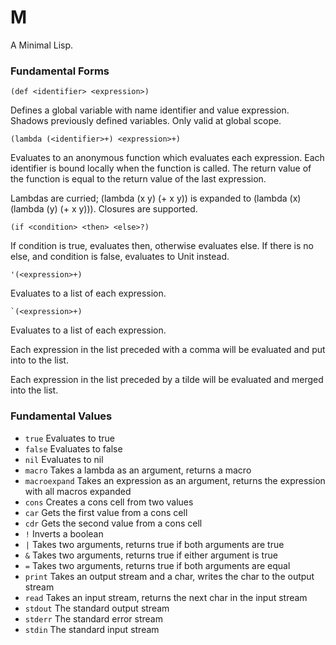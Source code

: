# M

A Minimal Lisp.

### Fundamental Forms

```
(def <identifier> <expression>)
```

Defines a global variable with name identifier and value expression.
Shadows previously defined variables.
Only valid at global scope.

```
(lambda (<identifier>+) <expression>+)
```

Evaluates to an anonymous function which evaluates each expression.
Each identifier is bound locally when the function is called.
The return value of the function is equal to the return value of the last expression.

Lambdas are curried; (lambda (x y) (+ x y)) is expanded to (lambda (x) (lambda (y) (+ x y))).
Closures are supported.

```
(if <condition> <then> <else>?)
```

If condition is true, evaluates then, otherwise evaluates else.
If there is no else, and condition is false, evaluates to Unit instead.

```
'(<expression>+)
```

Evaluates to a list of each expression.

```
`(<expression>+)
```

Evaluates to a list of each expression.

Each expression in the list preceded with a comma will be evaluated and put into to the list.

Each expression in the list preceded by a tilde will be evaluated and merged into the list.

### Fundamental Values

- `true` Evaluates to true
- `false` Evaluates to false
- `nil` Evaluates to nil
- `macro` Takes a lambda as an argument, returns a macro
- `macroexpand` Takes an expression as an argument, returns the expression with all macros expanded
- `cons` Creates a cons cell from two values
- `car` Gets the first value from a cons cell
- `cdr` Gets the second value from a cons cell
- `!` Inverts a boolean
- `|` Takes two arguments, returns true if both arguments are true
- `&` Takes two arguments, returns true if either argument is true
- `=` Takes two arguments, returns true if both arguments are equal
- `print` Takes an output stream and a char, writes the char to the output stream
- `read` Takes an input stream, returns the next char in the input stream
- `stdout` The standard output stream
- `stderr` The standard error stream
- `stdin` The standard input stream
